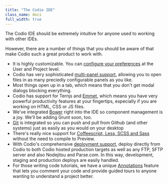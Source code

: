 ```yaml
---
title: "The Codio IDE"
class_name: docs
full_width: true
---
```


The Codio IDE should be extremely intuitive for anyone used to working with other IDEs.

However, there are a number of things that you should be aware of that make Codio such a great product to work with.


- It is highly customizable. You can [configure your preferences](/docs/settings-prefs) at the User and Project level.
- Codio has very sophisticated [multi-panel support](/docs/panels), allowing you to open files in as many preciedly configurable panels as you like.
- Most things open up in a tab, which means that you don't get modal dialogs blocking everything.
- Codio has support for Ternjs and [Emmet](/docs/emmet), which means you have very powerful productivity features at your fingertips, especially if you are working on HTML, CSS or JS files.
- We've integrated [Bower](/docs/bower) right into the IDE so component management is a joy. We'll be adding Grunt soon, too.
- [Git](/docs/git) is integrated so you can push and pull from Github (and other systems) just as easily as you would on your desktop
- There's really nice support for [Coffeescript, Less, SCSS and Sass](/docs/compiling) without the need to compile to Preview. 
- With Codio's comprehensive [deployment support](/docs/deployment), deploy directly from Codio to both Codio hosted production targets as well as any FTP, SFTP server and also Nodejitsu and Parse.com. In this way, development, staging and production deploys are easily handled.
- For those writing code tutorials, we have a unique [Annotations](docs/annotations) feature that lets you comment your code and provide guided tours to anyone wanting to understand a project better.

